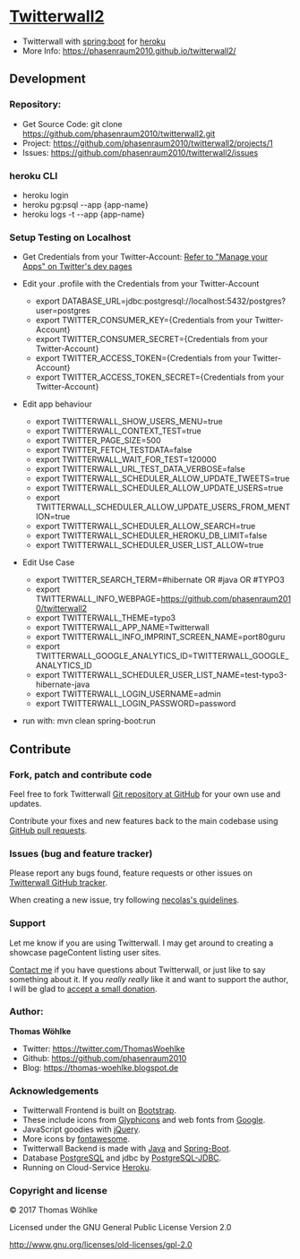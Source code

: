 # [Twitterwall2]( https://github.com/phasenraum2010/twitterwall2 )

+ Twitterwall with [spring:boot]( https://projects.spring.io/spring-boot/ ) for [heroku]( https://heroku.com )
+ More Info: https://phasenraum2010.github.io/twitterwall2/

## Development

### Repository:
- Get Source Code: git clone https://github.com/phasenraum2010/twitterwall2.git
- Project: https://github.com/phasenraum2010/twitterwall2/projects/1
- Issues: https://github.com/phasenraum2010/twitterwall2/issues

### heroku CLI
- heroku login
- heroku pg:psql --app {app-name}
- heroku logs -t --app {app-name}

### Setup Testing on Localhost
- Get Credentials from your Twitter-Account: [Refer to "Manage your Apps" on Twitter's dev pages](https://dev.twitter.com/apps)
- Edit your .profile with the Credentials from your Twitter-Account
  - export DATABASE_URL=jdbc:postgresql://localhost:5432/postgres?user=postgres
  - export TWITTER_CONSUMER_KEY={Credentials from your Twitter-Account}
  - export TWITTER_CONSUMER_SECRET={Credentials from your Twitter-Account}
  - export TWITTER_ACCESS_TOKEN={Credentials from your Twitter-Account}
  - export TWITTER_ACCESS_TOKEN_SECRET={Credentials from your Twitter-Account}
- Edit app behaviour
  - export TWITTERWALL_SHOW_USERS_MENU=true
  - export TWITTERWALL_CONTEXT_TEST=true
  - export TWITTER_PAGE_SIZE=500
  - export TWITTER_FETCH_TESTDATA=false
  - export TWITTERWALL_WAIT_FOR_TEST=120000
  - export TWITTERWALL_URL_TEST_DATA_VERBOSE=false
  - export TWITTERWALL_SCHEDULER_ALLOW_UPDATE_TWEETS=true
  - export TWITTERWALL_SCHEDULER_ALLOW_UPDATE_USERS=true
  - export TWITTERWALL_SCHEDULER_ALLOW_UPDATE_USERS_FROM_MENTION=true
  - export TWITTERWALL_SCHEDULER_ALLOW_SEARCH=true
  - export TWITTERWALL_SCHEDULER_HEROKU_DB_LIMIT=false
  - export TWITTERWALL_SCHEDULER_USER_LIST_ALLOW=true
- Edit Use Case 
  - export TWITTER_SEARCH_TERM=#hibernate OR #java OR #TYPO3
  - export TWITTERWALL_INFO_WEBPAGE=https://github.com/phasenraum2010/twitterwall2
  - export TWITTERWALL_THEME=typo3
  - export TWITTERWALL_APP_NAME=Twitterwall
  - export TWITTERWALL_INFO_IMPRINT_SCREEN_NAME=port80guru
  - export TWITTERWALL_GOOGLE_ANALYTICS_ID=TWITTERWALL_GOOGLE_ANALYTICS_ID
  - export TWITTERWALL_SCHEDULER_USER_LIST_NAME=test-typo3-hibernate-java
  - export TWITTERWALL_LOGIN_USERNAME=admin
  - export TWITTERWALL_LOGIN_PASSWORD=password
  
- run with: mvn clean spring-boot:run

## Contribute


### Fork, patch and contribute code

Feel free to fork Twitterwall [Git repository at GitHub][twitterwall-github] for your own use and
updates.

Contribute your fixes and new features back to the main codebase using
[GitHub pull requests][github-pull-req].

[twitterwall-github]: http://github.com/andriusvelykis/reflow-maven-skin/
[github-pull-req]: http://help.github.com/articles/using-pull-requests

### Issues (bug and feature tracker)

Please report any bugs found, feature requests or other issues on
[Twitterwall GitHub tracker][twitterwall-issues].

When creating a new issue, try following [necolas's guidelines][issue-guidelines].

[twitterwall-issues]: https://github.com/phasenraum2010/twitterwall2/issues
[issue-guidelines]: http://github.com/necolas/issue-guidelines/#readme

### Support

Let me know if you are using Twitterwall. I may get around to creating a showcase pageContent listing user sites.

[Contact me][av-site] if you have questions about Twitterwall, or just like to say something about it.
If you _really really_ like it and want to support the author, I will be glad to
[accept a small donation][donate].

[av-site]: https://twitter.com/ThomasWoehlke
[donate]: https://www.paypal.me/ThomasWoehlke

### Author:  

**Thomas Wöhlke**
+ Twitter: https://twitter.com/ThomasWoehlke
+ Github: https://github.com/phasenraum2010
+ Blog: https://thomas-woehlke.blogspot.de

### Acknowledgements

+ Twitterwall Frontend is built on [Bootstrap][bootstrap].
+ These include icons from [Glyphicons][glyphicons] and web fonts from [Google][webfonts].
+ JavaScript goodies with [jQuery][jquery].
+ More icons by [fontawesome][fontawesome].
+ Twitterwall Backend is made with [Java][java] and [Spring-Boot][spring-boot].
+ Database [PostgreSQL][postgresql] and jdbc by [PostgreSQL-JDBC][postgresql-jdbc].
+ Running on Cloud-Service [Heroku][heroku].

[java]: http://www.oracle.com/technetwork/java/javase/downloads/index.html
[fontawesome]: http://fontawesome.io/icons/
[postgresql-jdbc]: https://jdbc.postgresql.org/
[postgresql]: https://www.postgresql.org/
[heroku]: https://heroku.com
[spring-boot]: https://projects.spring.io/spring-boot/
[bootstrap]: http://getbootstrap.com/
[glyphicons]: http://glyphicons.com/
[webfonts]: http://www.google.com/webfonts/
[jquery]: http://jquery.org

### Copyright and license

&copy; 2017 Thomas Wöhlke

Licensed under the GNU General Public License Version 2.0

http://www.gnu.org/licenses/old-licenses/gpl-2.0








